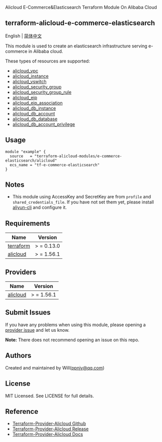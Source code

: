 Alicloud E-Commerce&Elasticsearch Terraform Module On Alibaba Cloud

terraform-alicloud-e-commerce-elasticsearch
---

English | [简体中文](README-CN.md)

This module is used to create an elasticsearch infrastructure serving e-commerce in Alibaba cloud.

These types of resources are supported:

* [alicloud_vpc](https://registry.terraform.io/providers/aliyun/alicloud/latest/docs/resources/vpc)
* [alicloud_instance](https://registry.terraform.io/providers/aliyun/alicloud/latest/docs/resources/instance)
* [alicloud_vswitch](https://registry.terraform.io/providers/aliyun/alicloud/latest/docs/resources/vswitch)
* [alicloud_security_group](https://registry.terraform.io/providers/aliyun/alicloud/latest/docs/resources/security_group)
* [alicloud_security_group_rule](https://registry.terraform.io/providers/aliyun/alicloud/latest/docs/resources/security_group_rule)
* [alicloud_eip](https://registry.terraform.io/providers/aliyun/alicloud/latest/docs/resources/eip)
* [alicloud_eip_association](https://registry.terraform.io/providers/aliyun/alicloud/latest/docs/resources/eip_association)
* [alicloud_db_instance](https://registry.terraform.io/providers/aliyun/alicloud/latest/docs/resources/db_instance)
* [alicloud_db_account](https://registry.terraform.io/providers/aliyun/alicloud/latest/docs/resources/db_account)
* [alicloud_db_database](https://registry.terraform.io/providers/aliyun/alicloud/latest/docs/resources/db_database)
* [alicloud_db_account_privilege](https://registry.terraform.io/providers/aliyun/alicloud/latest/docs/resources/db_account_privilege)

## Usage

```hcl
module "example" {
  source   = "terraform-alicloud-modules/e-commerce-elasticsearch/alicloud"
  ecs_name = "tf-e-commerce-elasticsearch"
}
```

## Notes

* This module using AccessKey and SecretKey are from `profile` and `shared_credentials_file`. If you have not set them
  yet, please install [aliyun-cli](https://github.com/aliyun/aliyun-cli#installation) and configure it.

## Requirements

| Name | Version |
|------|---------|
| <a name="requirement_terraform"></a> [terraform](#requirement\_terraform) | > = 0.13.0 |
| <a name="requirement_alicloud"></a> [alicloud](#requirement\_alicloud) | > = 1.56.1 |

## Providers

| Name | Version |
|------|---------|
| <a name="provider_alicloud"></a> [alicloud](#provider\_alicloud) | > = 1.56.1 |

## Submit Issues

If you have any problems when using this module, please opening
a [provider issue](https://github.com/aliyun/terraform-provider-alicloud/issues/new) and let us know.

**Note:** There does not recommend opening an issue on this repo.

## Authors

Created and maintained by Will(ppnjy@qq.com)

## License

MIT Licensed. See LICENSE for full details.

## Reference

* [Terraform-Provider-Alicloud Github](https://github.com/aliyun/terraform-provider-alicloud)
* [Terraform-Provider-Alicloud Release](https://releases.hashicorp.com/terraform-provider-alicloud/)
* [Terraform-Provider-Alicloud Docs](https://registry.terraform.io/providers/aliyun/alicloud/latest/docs)
